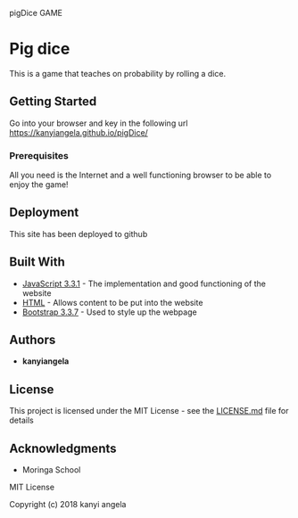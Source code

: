 pigDice GAME

# Pig dice

This is a game that teaches on probability by rolling a dice.

## Getting Started

Go into your browser and key in the following url https://kanyiangela.github.io/pigDice/

### Prerequisites
All you need is the Internet and a well functioning browser to be able to enjoy the game!



## Deployment
This site has been deployed to github

## Built With

* [JavaScript 3.3.1](https://developer.mozilla.org/en-US/docs/Web/Guide/HTML/HTML5) - The implementation and good functioning of the website
* [HTML](https://developer.mozilla.org/en-US/docs/Web/Guide/HTML/HTML5) - Allows content to be put into the website
* [Bootstrap 3.3.7](https://getbootstrap.com/docs/4.0/getting-started/contents/) - Used to style up the webpage


## Authors

* **kanyiangela**

## License

This project is licensed under the MIT License - see the [LICENSE.md](LICENSE.md) file for details

## Acknowledgments

* Moringa School

MIT License

Copyright (c) 2018 kanyi angela
